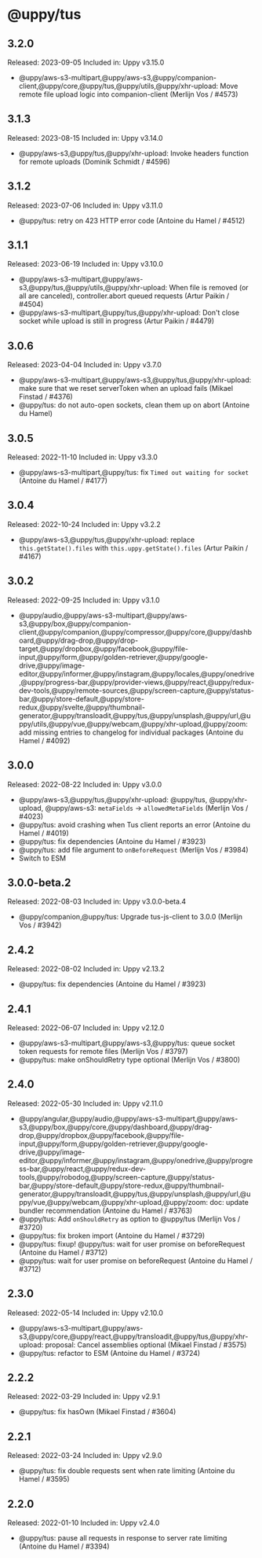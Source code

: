 # @uppy/tus

## 3.2.0

Released: 2023-09-05
Included in: Uppy v3.15.0

- @uppy/aws-s3-multipart,@uppy/aws-s3,@uppy/companion-client,@uppy/core,@uppy/tus,@uppy/utils,@uppy/xhr-upload: Move remote file upload logic into companion-client (Merlijn Vos / #4573)

## 3.1.3

Released: 2023-08-15
Included in: Uppy v3.14.0

- @uppy/aws-s3,@uppy/tus,@uppy/xhr-upload:  Invoke headers function for remote uploads (Dominik Schmidt / #4596)

## 3.1.2

Released: 2023-07-06
Included in: Uppy v3.11.0

- @uppy/tus: retry on 423 HTTP error code (Antoine du Hamel / #4512)

## 3.1.1

Released: 2023-06-19
Included in: Uppy v3.10.0

- @uppy/aws-s3-multipart,@uppy/aws-s3,@uppy/tus,@uppy/utils,@uppy/xhr-upload: When file is removed (or all are canceled), controller.abort queued requests (Artur Paikin / #4504)
- @uppy/aws-s3-multipart,@uppy/tus,@uppy/xhr-upload: Don't close socket while upload is still in progress (Artur Paikin / #4479)

## 3.0.6

Released: 2023-04-04
Included in: Uppy v3.7.0

- @uppy/aws-s3-multipart,@uppy/aws-s3,@uppy/tus,@uppy/xhr-upload: make sure that we reset serverToken when an upload fails (Mikael Finstad / #4376)
- @uppy/tus: do not auto-open sockets, clean them up on abort (Antoine du Hamel)

## 3.0.5

Released: 2022-11-10
Included in: Uppy v3.3.0

- @uppy/aws-s3-multipart,@uppy/tus: fix `Timed out waiting for socket` (Antoine du Hamel / #4177)

## 3.0.4

Released: 2022-10-24
Included in: Uppy v3.2.2

- @uppy/aws-s3,@uppy/tus,@uppy/xhr-upload: replace `this.getState().files` with `this.uppy.getState().files` (Artur Paikin / #4167)

## 3.0.2

Released: 2022-09-25
Included in: Uppy v3.1.0

- @uppy/audio,@uppy/aws-s3-multipart,@uppy/aws-s3,@uppy/box,@uppy/companion-client,@uppy/companion,@uppy/compressor,@uppy/core,@uppy/dashboard,@uppy/drag-drop,@uppy/drop-target,@uppy/dropbox,@uppy/facebook,@uppy/file-input,@uppy/form,@uppy/golden-retriever,@uppy/google-drive,@uppy/image-editor,@uppy/informer,@uppy/instagram,@uppy/locales,@uppy/onedrive,@uppy/progress-bar,@uppy/provider-views,@uppy/react,@uppy/redux-dev-tools,@uppy/remote-sources,@uppy/screen-capture,@uppy/status-bar,@uppy/store-default,@uppy/store-redux,@uppy/svelte,@uppy/thumbnail-generator,@uppy/transloadit,@uppy/tus,@uppy/unsplash,@uppy/url,@uppy/utils,@uppy/vue,@uppy/webcam,@uppy/xhr-upload,@uppy/zoom: add missing entries to changelog for individual packages (Antoine du Hamel / #4092)

## 3.0.0

Released: 2022-08-22
Included in: Uppy v3.0.0

- @uppy/aws-s3,@uppy/tus,@uppy/xhr-upload: @uppy/tus, @uppy/xhr-upload, @uppy/aws-s3: `metaFields` -> `allowedMetaFields` (Merlijn Vos / #4023)
- @uppy/tus: avoid crashing when Tus client reports an error (Antoine du Hamel / #4019)
- @uppy/tus: fix dependencies (Antoine du Hamel / #3923)
- @uppy/tus: add file argument to `onBeforeRequest` (Merlijn Vos / #3984)
- Switch to ESM

## 3.0.0-beta.2

Released: 2022-08-03
Included in: Uppy v3.0.0-beta.4

- @uppy/companion,@uppy/tus: Upgrade tus-js-client to 3.0.0 (Merlijn Vos / #3942)

## 2.4.2

Released: 2022-08-02
Included in: Uppy v2.13.2

- @uppy/tus: fix dependencies (Antoine du Hamel / #3923)

## 2.4.1

Released: 2022-06-07
Included in: Uppy v2.12.0

- @uppy/aws-s3-multipart,@uppy/aws-s3,@uppy/tus: queue socket token requests for remote files (Merlijn Vos / #3797)
- @uppy/tus: make onShouldRetry type optional (Merlijn Vos / #3800)

## 2.4.0

Released: 2022-05-30
Included in: Uppy v2.11.0

- @uppy/angular,@uppy/audio,@uppy/aws-s3-multipart,@uppy/aws-s3,@uppy/box,@uppy/core,@uppy/dashboard,@uppy/drag-drop,@uppy/dropbox,@uppy/facebook,@uppy/file-input,@uppy/form,@uppy/golden-retriever,@uppy/google-drive,@uppy/image-editor,@uppy/informer,@uppy/instagram,@uppy/onedrive,@uppy/progress-bar,@uppy/react,@uppy/redux-dev-tools,@uppy/robodog,@uppy/screen-capture,@uppy/status-bar,@uppy/store-default,@uppy/store-redux,@uppy/thumbnail-generator,@uppy/transloadit,@uppy/tus,@uppy/unsplash,@uppy/url,@uppy/vue,@uppy/webcam,@uppy/xhr-upload,@uppy/zoom: doc: update bundler recommendation (Antoine du Hamel / #3763)
- @uppy/tus: Add `onShouldRetry` as option to @uppy/tus (Merlijn Vos / #3720)
- @uppy/tus: fix broken import (Antoine du Hamel / #3729)
- @uppy/tus: fixup! @uppy/tus: wait for user promise on beforeRequest (Antoine du Hamel / #3712)
- @uppy/tus: wait for user promise on beforeRequest (Antoine du Hamel / #3712)

## 2.3.0

Released: 2022-05-14
Included in: Uppy v2.10.0

- @uppy/aws-s3-multipart,@uppy/aws-s3,@uppy/core,@uppy/react,@uppy/transloadit,@uppy/tus,@uppy/xhr-upload: proposal: Cancel assemblies optional (Mikael Finstad / #3575)
- @uppy/tus: refactor to ESM (Antoine du Hamel / #3724)

## 2.2.2

Released: 2022-03-29
Included in: Uppy v2.9.1

- @uppy/tus: fix hasOwn (Mikael Finstad / #3604)

## 2.2.1

Released: 2022-03-24
Included in: Uppy v2.9.0

- @uppy/tus: fix double requests sent when rate limiting (Antoine du Hamel / #3595)

## 2.2.0

Released: 2022-01-10
Included in: Uppy v2.4.0

- @uppy/tus: pause all requests in response to server rate limiting (Antoine du Hamel / #3394)
